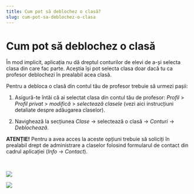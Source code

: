 ```yaml
---
title: Cum pot să deblochez o clasă?
slug: cum-pot-sa-deblochez-o-clasa
---
```

# Cum pot să deblochez o clasă

În mod implicit, aplicația nu dă dreptul conturilor de elevi de a-și selecta clasa din care fac parte. Aceștia își pot selecta clasa doar dacă tu ca profesor deblochezi în prealabil acea clasă.

Pentru a debloca o clasă din contul tău de profesor trebuie să urmezi pașii:

1. Asigură-te întâi că ai selectat clasa din contul tău de profesor:
*Profil* > *Profil privat* > *modifică* > *selectează clasele* (vezi aici instrucțiuni detaliate despre adăugarea claselor).

2. Navighează la secțiunea *Clase* -> selectează o clasă -> *Conturi* -> *Deblochează*.

**ATENȚIE!** Pentru a avea acces la aceste opțiuni trebuie să soliciți în prealabil drept de administrare a claselor folosind formularul de contact din cadrul aplicației (*Info* -> *Contact*).

&nbsp;

![](/img/clase1.jpg)

![](/img/clase2.jpg)




